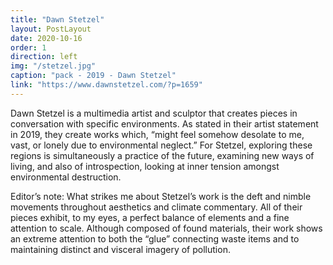 ```yaml
---
title: "Dawn Stetzel"
layout: PostLayout
date: 2020-10-16
order: 1
direction: left
img: "/stetzel.jpg"
caption: "pack - 2019 - Dawn Stetzel"
link: "https://www.dawnstetzel.com/?p=1659"
---
```


Dawn Stetzel is a multimedia artist and sculptor that creates pieces in conversation with specific environments. As stated in their artist statement in 2019, they create works which, “might feel somehow desolate to me, vast, or lonely due to environmental neglect.” For Stetzel, exploring these regions is simultaneously a practice of the future, examining new ways of living, and also of introspection, looking at inner tension amongst environmental destruction.

Editor’s note: What strikes me about Stetzel’s work is the deft and nimble movements throughout aesthetics and climate commentary.  All of their pieces exhibit, to my eyes, a perfect balance of elements and a fine attention to scale. Although composed of found materials, their work shows an extreme attention to both the “glue” connecting waste items and to maintaining distinct and visceral imagery of pollution.
